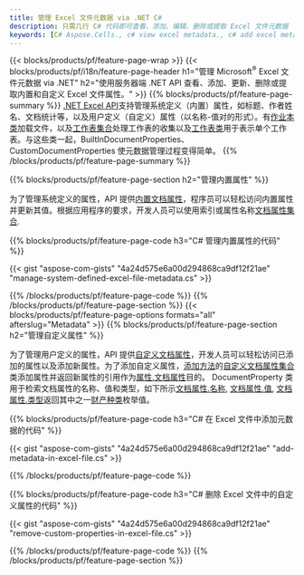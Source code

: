 ```yaml
---
title: 管理 Excel 文件元数据 via .NET C#
description: 只需几行 C# 代码即可查看、添加、编辑、删除或提取 Excel 文件元数据
keywords: [C# Aspose.Cells., c# view excel metadata., c# add excel metadata., c# insert excel metadata., c# edit excel metadata., c# remove excel metadata., c# extract excel metadata., c# modify excel metadata]
---
```

{{< blocks/products/pf/feature-page-wrap >}}
{{< blocks/products/pf/i18n/feature-page-header h1="管理 Microsoft<sup>&reg;</sup> Excel 文件元数据 via .NET" h2="使用服务器端 .NET API 查看、添加、更新、删除或提取内置和自定义 Excel 文件属性。" >}}
{{% blocks/products/pf/feature-page-summary %}}
[.NET Excel API](/cells/zh/net/)支持管理系统定义（内置）属性，如标题、作者姓名、文档统计等，以及用户定义（自定义）属性（以名称-值对的形式）。有[作业本类](https://reference.aspose.com/cells/net/aspose.cells/workbook)加载文件，以及[工作表集合](https://reference.aspose.com/cells/net/aspose.cells/worksheetcollection)处理工作表的收集以及[工作表类](https://reference.aspose.com/cells/net/aspose.cells/worksheet)用于表示单个工作表。与这些类一起，BuiltInDocumentProperties、CustomDocumentProperties 使元数据管理过程变得简单。
{{% /blocks/products/pf/feature-page-summary %}}

{{% blocks/products/pf/feature-page-section h2="管理内置属性" %}}

为了管理系统定义的属性，API 提供[内置文档属性](https://reference.aspose.com/cells/net/aspose.cells/workbook/properties/builtindocumentproperties)，程序员可以轻松访问内置属性并更新其值。根据应用程序的要求，开发人员可以使用索引或属性名称[文档属性集合](https://reference.aspose.com/cells/net/aspose.cells.properties/documentpropertycollection). 

{{% blocks/products/pf/feature-page-code h3="C# 管理内置属性的代码" %}}

{{< gist "aspose-com-gists" "4a24d575e6a00d294868ca9df12f21ae" "manage-system-defined-excel-file-metadata.cs" >}}

{{% /blocks/products/pf/feature-page-code %}}
{{% /blocks/products/pf/feature-page-section %}}
{{< blocks/products/pf/feature-page-options formats="all" afterslug="Metadata" >}}
{{% blocks/products/pf/feature-page-section h2="管理自定义属性" %}}

为了管理用户定义的属性，API 提供[自定义文档属性](https://reference.aspose.com/cells/net/aspose.cells/workbook/properties/customdocumentproperties)，开发人员可以轻松访问已添加的属性以及添加新属性。为了添加自定义属性，[添加方法](https://reference.aspose.com/cells/net/aspose.cells.properties/customdocumentpropertycollection/methods/add/index)的[自定义文档属性集合](https://reference.aspose.com/cells/net/aspose.cells.properties/customdocumentpropertycollection)类添加属性并返回新属性的引用作为[属性.文档属性](https://reference.aspose.com/cells/net/aspose.cells.properties/documentproperty)目的。 DocumentProperty 类用于检索文档属性的名称、值和类型，如下所示[文档属性.名称](https://reference.aspose.com/cells/net/aspose.cells.properties/documentproperty/properties/name), [文档属性.值](https://reference.aspose.com/cells/net/aspose.cells.properties/documentproperty/properties/value),  [文档属性.类型](https://reference.aspose.com/cells/net/aspose.cells.properties/documentproperty/properties/type)返回其中之一[财产种类](https://reference.aspose.com/cells/net/aspose.cells.properties/propertytype)枚举值。
 
{{% blocks/products/pf/feature-page-code h3="C# 在 Excel 文件中添加元数据的代码" %}}

{{< gist "aspose-com-gists" "4a24d575e6a00d294868ca9df12f21ae" "add-metadata-in-excel-file.cs" >}}

{{% /blocks/products/pf/feature-page-code %}}


{{% blocks/products/pf/feature-page-code h3="C# 删除 Excel 文件中的自定义属性的代码" %}}

{{< gist "aspose-com-gists" "4a24d575e6a00d294868ca9df12f21ae" "remove-custom-properties-in-excel-file.cs" >}}

{{% /blocks/products/pf/feature-page-code %}}
{{% /blocks/products/pf/feature-page-section %}}
